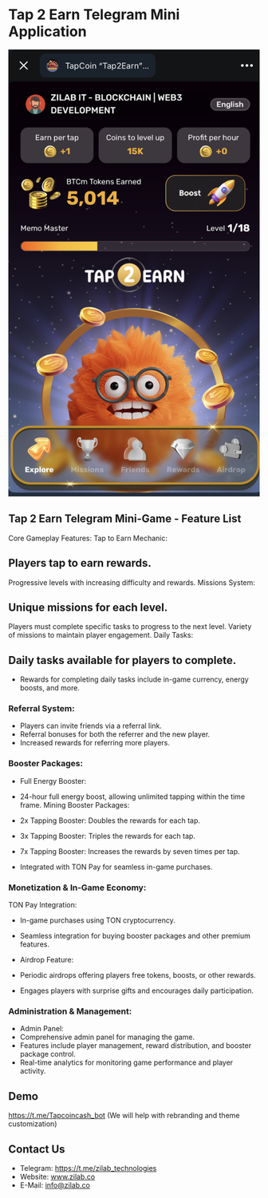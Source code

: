 
# Tap 2 Earn Telegram Mini Application




![App Screenshot](https://github.com/zilabtech/Tap2Earn/blob/main/gameImage.png?raw=true)



## Tap 2 Earn Telegram Mini-Game - Feature List

Core Gameplay Features:
Tap to Earn Mechanic:

## Players tap to earn rewards.
Progressive levels with increasing difficulty and rewards.
Missions System:

## Unique missions for each level.
Players must complete specific tasks to progress to the next level.
Variety of missions to maintain player engagement.
Daily Tasks:

## Daily tasks available for players to complete.
- Rewards for completing daily tasks include in-game currency, energy boosts, and more.
### Referral System:

- Players can invite friends via a referral link.
- Referral bonuses for both the referrer and the new player.
- Increased rewards for referring more players.
### Booster Packages:
- Full Energy Booster:

- 24-hour full energy boost, allowing unlimited tapping within the time frame.
Mining Booster Packages:

- 2x Tapping Booster: Doubles the rewards for each tap.
- 3x Tapping Booster: Triples the rewards for each tap.
- 7x Tapping Booster: Increases the rewards by seven times per tap.
- Integrated with TON Pay for seamless in-game purchases.
### Monetization & In-Game Economy:
TON Pay Integration:

- In-game purchases using TON cryptocurrency.
- Seamless integration for buying booster packages and other premium features.
- Airdrop Feature:

- Periodic airdrops offering players free tokens, boosts, or other rewards.
- Engages players with surprise gifts and encourages daily participation.
### Administration & Management:
- Admin Panel:
- Comprehensive admin panel for managing the game.
- Features include player management, reward distribution, and booster package control.
- Real-time analytics for monitoring game performance and player activity.



## Demo

https://t.me/Tapcoincash_bot (We will help with rebranding and theme customization)


## Contact Us

- Telegram: https://t.me/zilab_technologies
- Website: www.zilab.co 
- E-Mail: info@zilab.co 

